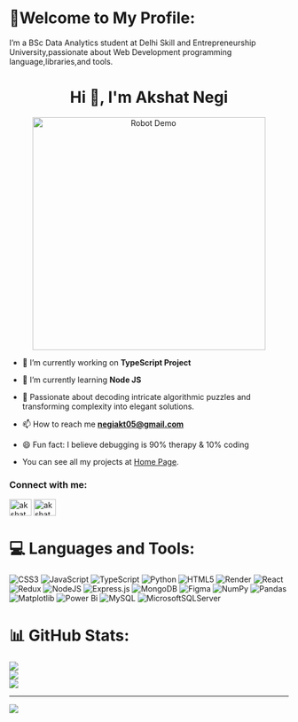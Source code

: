 # 💫Welcome to My Profile:
 I’m a BSc Data Analytics student at Delhi Skill and Entrepreneurship University,passionate about Web Development programming language,libraries,and tools.<br>

<h1 align="center">Hi 👋, I'm Akshat Negi</h1>

<p align="center">
  <img src="robot.gif" width="420" alt="Robot Demo">
</p>

- 🔭 I’m currently working on **TypeScript Project**

- 🌱 I’m currently learning **Node JS**

- 🧩 Passionate about decoding intricate algorithmic puzzles and transforming complexity into elegant solutions.

- 📫 How to reach me **negiakt05@gmail.com**

- 😄 Fun fact: I believe debugging is 90% therapy & 10% coding

- You can see all my projects at <a href="https://github.com/dashboard">Home Page</a>.

<h3 align="left">Connect with me:</h3>
<p align="left">
<a href="https://www.linkedin.com/in/akshat-negi-2104442a1/" target="blank"><img align="center" src="https://raw.githubusercontent.com/rahuldkjain/github-profile-readme-generator/master/src/images/icons/Social/linked-in-alt.svg" alt="akshat negi" height="30" width="40" /></a>
<a href="https://www.leetcode.com/akshatnegi14" target="blank"><img align="center" src="https://raw.githubusercontent.com/rahuldkjain/github-profile-readme-generator/master/src/images/icons/Social/leet-code.svg" alt="akshatnegi14" height="30" width="40" /></a>
</p>

# 💻 Languages and Tools:
![CSS3](https://img.shields.io/badge/css3-%231572B6.svg?style=for-the-badge&logo=css3&logoColor=white) ![JavaScript](https://img.shields.io/badge/javascript-%23323330.svg?style=for-the-badge&logo=javascript&logoColor=%23F7DF1E) ![TypeScript](https://img.shields.io/badge/typescript-%23007ACC.svg?style=for-the-badge&logo=typescript&logoColor=white) ![Python](https://img.shields.io/badge/python-3670A0?style=for-the-badge&logo=python&logoColor=ffdd54) ![HTML5](https://img.shields.io/badge/html5-%23E34F26.svg?style=for-the-badge&logo=html5&logoColor=white) ![Render](https://img.shields.io/badge/Render-%46E3B7.svg?style=for-the-badge&logo=render&logoColor=white) ![React](https://img.shields.io/badge/react-%2320232a.svg?style=for-the-badge&logo=react&logoColor=%2361DAFB) ![Redux](https://img.shields.io/badge/redux-%23593d88.svg?style=for-the-badge&logo=redux&logoColor=white) ![NodeJS](https://img.shields.io/badge/node.js-6DA55F?style=for-the-badge&logo=node.js&logoColor=white) ![Express.js](https://img.shields.io/badge/express.js-%23404d59.svg?style=for-the-badge&logo=express&logoColor=%2361DAFB) ![MongoDB](https://img.shields.io/badge/MongoDB-%234ea94b.svg?style=for-the-badge&logo=mongodb&logoColor=white) ![Figma](https://img.shields.io/badge/figma-%23F24E1E.svg?style=for-the-badge&logo=figma&logoColor=white) ![NumPy](https://img.shields.io/badge/numpy-%23013243.svg?style=for-the-badge&logo=numpy&logoColor=white) ![Pandas](https://img.shields.io/badge/pandas-%23150458.svg?style=for-the-badge&logo=pandas&logoColor=white) ![Matplotlib](https://img.shields.io/badge/Matplotlib-%23ffffff.svg?style=for-the-badge&logo=Matplotlib&logoColor=black) ![Power Bi](https://img.shields.io/badge/power_bi-F2C811?style=for-the-badge&logo=powerbi&logoColor=black) ![MySQL](https://img.shields.io/badge/mysql-4479A1.svg?style=for-the-badge&logo=mysql&logoColor=white) ![MicrosoftSQLServer](https://img.shields.io/badge/Microsoft%20SQL%20Server-CC2927?style=for-the-badge&logo=microsoft%20sql%20server&logoColor=white)
# 📊 GitHub Stats:

![](https://github-readme-stats.vercel.app/api?username=AkshatNegi19&theme=light&hide_border=false&include_all_commits=false&count_private=false)<br/>
![](https://nirzak-streak-stats.vercel.app/?user=AkshatNegi19&theme=light&hide_border=false) <br/>
![](https://github-readme-stats.vercel.app/api/top-langs/?username=AkshatNegi19&theme=light&hide_border=false&include_all_commits=false&count_private=false&layout=compact)<br/>

---
[![](https://visitcount.itsvg.in/api?id=AkshatNegi19&icon=0&color=0)](https://visitcount.itsvg.in)

